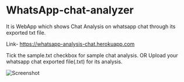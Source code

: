 # WhatsApp-chat-analyzer
It is WebApp which shows Chat Analysis on whatsapp chat through its exported txt file.

Link- https://whatsapp-analysis-chat.herokuapp.com

Tick the sample.txt checkbox for sample chat analysis.
OR
Upload your whatsapp chat exported file(.txt) for its analysis.

![Screenshot](https://github.com/tptarun/WhatsApp-chat-analystic/blob/master/screencapture-whatsapp-analysis-chat-herokuapp-2021-09-26-18_44_50.png)
